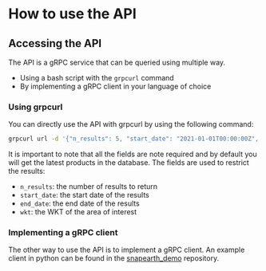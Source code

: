 # How to use the API

## Accessing the API

The API is a gRPC service that can be queried using multiple way.
- Using a bash script with the `grpcurl` command
- By implementing a gRPC client in your language of choice

### Using grpcurl

You can directly use the API with grpcurl by using the following command:

```bash
grpcurl url -d '{"n_results": 5, "start_date": "2021-01-01T00:00:00Z", "end_date": "2022-01-01T00:00:00Z", "wkt": "MULTIPOLYGON (((1.6415459999999999 48.6570210000000003, 2.5066069999999998 48.6616240000000033, 2.5143049999999998 48.6782680000000028, 2.5817120000000000 48.8229529999999983, 2.6498390000000001 48.9676520000000011, 2.7181340000000001 49.1124610000000033, 2.7869250000000001 49.2572189999999992, 2.8559869999999998 49.4018480000000011, 2.9250820000000002 49.5464559999999992, 2.9757820000000001 49.6517830000000018, 1.6142719999999999 49.6444299999999998, 1.6415459999999999 48.6570210000000003)))" }' earthsignature.snapearth.eu:443 snapearth.api.v1.database.DatabaseProductService.ListSegmentation > res.pbtxt
```

It is important to note that all the fields are note required and by default you will get the latest products in the database.
The fields are used to restrict the results:

- `n_results`: the number of results to return
- `start_date`: the start date of the results
- `end_date`: the end date of the results
- `wkt`: the WKT of the area of interest


### Implementing a gRPC client

The other way to use the API is to implement a gRPC client. An example client in python can be found in the [snapearth_demo](https://github.com/chicham/snapearth_demo#alternative-implementing-a-client) repository.
